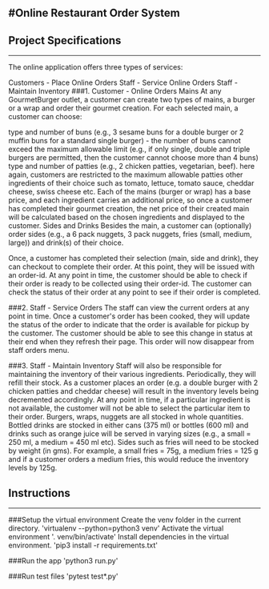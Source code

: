 #Online Restaurant Order System
---
## Project Specifications
---
The online application offers three types of services:

Customers - Place Online Orders
Staff - Service Online Orders
Staff - Maintain Inventory
###1. Customer - Online Orders
Mains At any GourmetBurger outlet, a customer can create two types of mains, a burger or a wrap and order their gourmet creation. For each selected main, a customer can choose:

type and number of buns (e.g., 3 sesame buns for a double burger or 2 muffin buns for a standard single burger) - the number of buns cannot exceed the maximum allowable limit (e.g., if only single, double and triple burgers are permitted, then the customer cannot choose more than 4 buns)
type and number of patties (e.g., 2 chicken patties, vegetarian, beef). here again, customers are restricted to the maximum allowable patties
other ingredients of their choice such as tomato, lettuce, tomato sauce, cheddar cheese, swiss cheese etc. Each of the mains (burger or wrap) has a base price, and each ingredient carries an additional price, so once a customer has completed their gourmet creation, the net price of their created main will be calculated based on the chosen ingredients and displayed to the customer.
Sides and Drinks Besides the main, a customer can (optionally) order sides (e.g., a 6 pack nuggets, 3 pack nuggets, fries (small, medium, large)) and drink(s) of their choice.

Once, a customer has completed their selection (main, side and drink), they can checkout to complete their order. At this point, they will be issued with an order-id. At any point in time, the customer should be able to check if their order is ready to be collected using their order-id. The customer can check the status of their order at any point to see if their order is completed.

###2. Staff - Service Orders
The staff can view the current orders at any point in time. Once a customer's order has been cooked, they will update the status of the order to indicate that the order is available for pickup by the customer. The customer should be able to see this change in status at their end when they refresh their page. This order will now disappear from staff orders menu.

###3. Staff - Maintain Inventory
Staff will also be responsible for maintaining the inventory of their various ingredients. Periodically, they will refill their stock. As a customer places an order (e.g. a double burger with 2 chicken patties and cheddar cheese) will result in the inventory levels being decremented accordingly. At any point in time, if a particular ingredient is not available, the customer will not be able to select the particular item to their order. Burgers, wraps, nuggets are all stocked in whole quantities. Bottled drinks are stocked in either cans (375 ml) or bottles (600 ml) and drinks such as orange juice will be served in varying sizes (e.g., a small = 250 ml, a medium = 450 ml etc). Sides such as fries will need to be stocked by weight (in gms). For example, a small fries = 75g, a medium fries = 125 g and if a customer orders a medium fries, this would reduce the inventory levels by 125g.

## Instructions
---
###Setup the virtual environment
Create the venv folder in the current directory.
    'virtualenv --python=python3 venv'
Activate the virtual environment
    '. venv/bin/activate'
Install dependencies in the virtual environment.
    'pip3 install -r requirements.txt'

###Run the app
'python3 run.py'

###Run test files
'pytest test\*.py'
